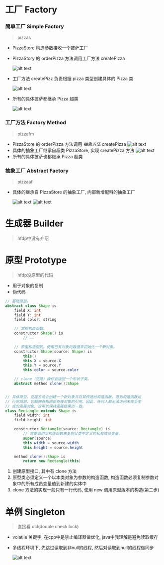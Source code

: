 # 工厂 Factory

### 简单工厂 Simple Factory
> pizzas
- PizzaStore 构造参数接收一个披萨工厂
- PizzaStory 的 orderPizza 方法调用工厂方法 createPizza

    ![alt text](image/创建/image-1.png)

- 工厂方法 createPizz 负责根据 pizza 类型创建具体的 Pizza 类

    ![alt text](image/创建/image-2.png)

- 所有的具体披萨都继承 Pizza 超类

    ![alt text](image/创建/image-3.png)

### 工厂方法 Factory Method
> pizzafm
- PizzaStore 的 orderPizza 方法调用 *抽象方法*  createPizza
    ![alt text](image/创建/image-4.png)
- 具体的抽象工厂继承自超类 PizzaStore, 实现 createPizza 方法
    ![alt text](image/创建/image-5.png)
- 所有的具体披萨也都继承 Pizza 超类

### 抽象工厂 Abstract Factory
> pizzaaf
- 具体的继承自 PizzaStore 的抽象工厂, 内部新增配料的抽象工厂

    ![alt text](image/创建/image-6.png)
    ![alt text](image/创建/image-7.png)

# 生成器 Builder
> hfdp中没有介绍



# 原型 Prototype
> hfdp没原型的代码
- 用于对象的复制
- 伪代码
```java
// 基础原型。
abstract class Shape is
    field X: int
    field Y: int
    field color: string

    // 常规构造函数。
    constructor Shape() is
        // ……

    // 原型构造函数。使用已有对象的数值来初始化一个新对象。
    constructor Shape(source: Shape) is
        this()
        this.X = source.X
        this.Y = source.Y
        this.color = source.color

    // clone（克隆）操作会返回一个形状子类。
    abstract method clone():Shape


// 具体原型。克隆方法会创建一个新对象并将其传递给构造函数。直到构造函数运
// 行完成前，它都拥有指向新克隆对象的引用。因此，任何人都无法访问未完全生
// 成的克隆对象。这可以保持克隆结果的一致。
class Rectangle extends Shape is
    field width: int
    field height: int

    constructor Rectangle(source: Rectangle) is
        // 需要调用父构造函数来复制父类中定义的私有成员变量。
        super(source)
        this.width = source.width
        this.height = source.height

    method clone():Shape is
        return new Rectangle(this)
```
1. 创建原型接口, 其中有 clone 方法
2. 原型类必须定义一个以本类对象为参数的构造函数, 构造函数必须复制参数对象中的所有成员变量值到新建的实体中
3. clone 方法的实现一般只有一行代码, 使用 new 调用原型版本的构造(第二步) 




# 单例 Singleton
> 直接看 dcl(double check lock)
- volatile 关键字, 在cpp中是禁止编译器做优化, java中我理解是避免读取缓存
- 多线程环境下, 先跳过读取到非null的线程, 然后对读取到null的线程做同步

    ![alt text](image/创建/image-8.png)

